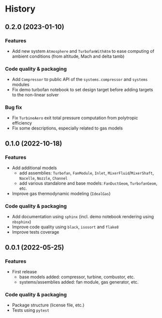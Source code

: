 # History

## 0.2.0 (2023-01-10)

### Features

- Add new system `Atmosphere` and `TurbofanWithAtm` to ease computing of ambient conditions (from altitude, Mach and delta tamb)

### Code quality & packaging

- Add `Compressor` to public API of the `systems.compressor` and `systems` modules
- Fix demo turbofan notebook to set design target before adding targets to the non-linear solver

### Bug fix

- Fix `TurbineAero` exit total pressure computation from polytropic efficiency
- Fix some descriptions, especially related to gas models

## 0.1.0 (2022-10-18)

### Features

- Add additional models
  - add assemblies: `Turbofan`, `FanModule`, `Inlet`, `MixerFluid`/`MixerShaft`, `Nacelle`, `Nozzle`, `Channel`
  - add various standalone and base models: `FanDuctGeom`, `TurbofanGeom`, etc.
- Improve gas thermodynamic modeling (`IdealGas`)

### Code quality & packaging

- Add documentation using `sphinx` (incl. demo notebook rendering using `nbsphinx`)
- Improve code quality using `black`, `isosort` and `flake8`
- Improve tests coverage

## 0.0.1 (2022-05-25)

### Features

- First release
  - base models added: compressor, turbine, combustor, etc.
  - systems/assemblies added: fan module, gas generator, etc.

### Code quality & packaging

- Package structure (license file, etc.)
- Tests using `pytest`
